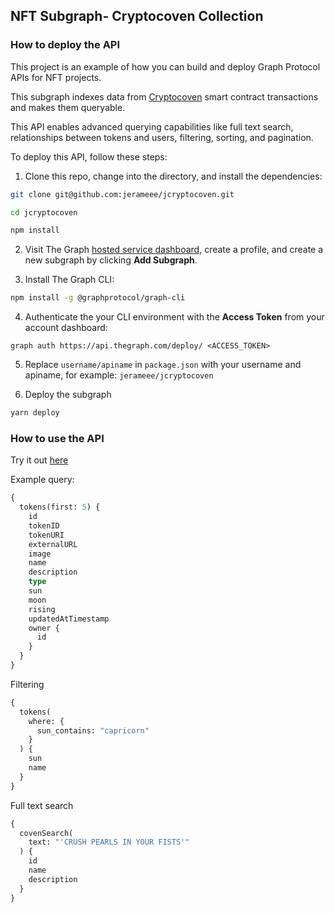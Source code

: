## NFT Subgraph- Cryptocoven Collection

### How to deploy the API

This project is an example of how you can build and deploy Graph Protocol APIs for NFT projects.

This subgraph indexes data from [Cryptocoven](https://etherscan.io/address/0x5180db8F5c931aaE63c74266b211F580155ecac8) smart contract transactions and makes them queryable.

This API enables advanced querying capabilities like full text search, relationships between tokens and users, filtering, sorting, and pagination.

To deploy this API, follow these steps:

1. Clone this repo, change into the directory, and install the dependencies:

```sh
git clone git@github.com:jerameee/jcryptocoven.git

cd jcryptocoven

npm install
```

2. Visit The Graph [hosted service dashboard](https://thegraph.com/hosted-service/), create a profile, and create a new subgraph by clicking __Add Subgraph__.

3. Install The Graph CLI:

```sh
npm install -g @graphprotocol/graph-cli
```

4. Authenticate the your CLI environment with the __Access Token__ from your account dashboard:

```
graph auth https://api.thegraph.com/deploy/ <ACCESS_TOKEN>
```

5. Replace `username/apiname` in `package.json` with your username and apiname, for example: `jerameee/jcryptocoven`

6. Deploy the subgraph

```sh
yarn deploy
```

### How to use the API

Try it out [here](https://thegraph.com/hosted-service/subgraph/jerameee/jcryptocoven)

Example query:

```graphql
{
  tokens(first: 5) {
    id
    tokenID
    tokenURI
    externalURL
    image 
    name 
    description
    type 
    sun 
    moon 
    rising 
    updatedAtTimestamp 
    owner {
      id 
    }
  }
}
```

Filtering

```graphql
{
  tokens(
    where: {
      sun_contains: "capricorn"
    }
  ) {
    sun 
    name
  }
}
```

Full text search

```graphql
{
  covenSearch(
    text: "'CRUSH PEARLS IN YOUR FISTS'"
  ) {
    id
    name
    description
  }
}
```


